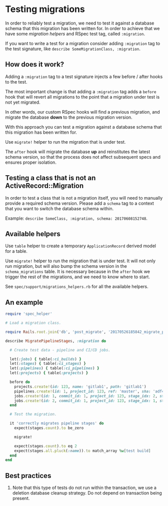 # Testing migrations

In order to reliably test a migration, we need to test it against a database
schema that this migration has been written for. In order to achieve that we
have some _migration helpers_ and RSpec test tag, called `:migration`.

If you want to write a test for a migration consider adding `:migration` tag to
the test signature, like `describe SomeMigrationClass, :migration`.

## How does it work?

Adding a `:migration` tag to a test signature injects a few before / after
hooks to the test.

The most important change is that adding a `:migration` tag adds a `before`
hook that will revert all migrations to the point that a migration under test
is not yet migrated.

In other words, our custom RSpec hooks will find a previous migration, and
migrate the database **down** to the previous migration version.

With this approach you can test a migration against a database schema that this
migration has been written for.

Use `migrate!` helper to run the migration that is under test.

The `after` hook will migrate the database **up** and reinstitutes the latest
schema version, so that the process does not affect subsequent specs and
ensures proper isolation.

## Testing a class that is not an ActiveRecord::Migration

In order to test a class that is not a migration itself, you will need to
manually provide a required schema version. Please add a `schema` tag to a
context that you want to switch the database schema within.

Example: `describe SomeClass, :migration, schema: 20170608152748`.

## Available helpers

Use `table` helper to create a temporary `ApplicationRecord` derived model
for a table.

Use `migrate!` helper to run the migration that is under test. It will not only
run migration, but will also bump the schema version in the `schema_migrations`
table. It is necessary because in the `after` hook we trigger the rest of
the migrations, and we need to know where to start.

See `spec/support/migrations_helpers.rb` for all the available helpers.

## An example

```ruby
require 'spec_helper'

# Load a migration class.

require Rails.root.join('db', 'post_migrate', '20170526185842_migrate_pipeline_stages.rb')

describe MigratePipelineStages, :migration do

  # Create test data - pipeline and CI/CD jobs.

  let(:jobs) { table(:ci_builds) }
  let(:stages) { table(:ci_stages) }
  let(:pipelines) { table(:ci_pipelines) }
  let(:projects) { table(:projects) }

  before do
    projects.create!(id: 123, name: 'gitlab1', path: 'gitlab1')
    pipelines.create!(id: 1, project_id: 123, ref: 'master', sha: 'adf43c3a')
    jobs.create!(id: 1, commit_id: 1, project_id: 123, stage_idx: 2, stage: 'build')
    jobs.create!(id: 2, commit_id: 1, project_id: 123, stage_idx: 1, stage: 'test')
  end

  # Test the migration.

  it 'correctly migrates pipeline stages' do
    expect(stages.count).to be_zero

    migrate!

    expect(stages.count).to eq 2
    expect(stages.all.pluck(:name)).to match_array %w[test build]
  end
end
```

## Best practices

1. Note that this type of tests do not run within the transaction, we use
a deletion database cleanup strategy. Do not depend on transaction being
present.
